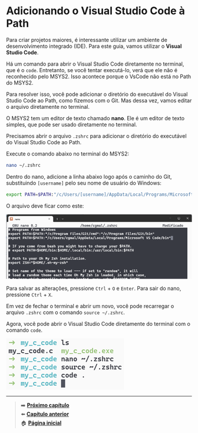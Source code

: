 # Adicionando o Visual Studio Code à Path

Para criar projetos maiores, é interessante utilizar um ambiente de desenvolvimento integrado (IDE).
Para este guia, vamos utilizar o **Visual Studio Code**.

Há um comando para abrir o Visual Studio Code diretamente no terminal, que é o `code`.
Entretanto, se você tentar executá-lo, verá que ele não é reconhecido pelo MSYS2.
Isso acontece porque o VsCode não está no Path do MSYS2.

Para resolver isso, você pode adicionar o diretório do executável do Visual Studio Code ao Path, como fizemos com o Git.
Mas dessa vez, vamos editar o arquivo diretamente no terminal.

O MSYS2 tem um editor de texto chamado **nano**.
Ele é um editor de texto simples, que pode ser usado diretamente no terminal.

Precisamos abrir o arquivo `.zshrc` para adicionar o diretório do executável do Visual Studio Code ao Path.

Execute o comando abaixo no terminal do MSYS2:

```bash
nano ~/.zshrc
```

Dentro do nano, adicione a linha abaixo logo após o caminho do Git, substituindo `[username]` pelo seu nome de usuário do Windows:

```bash
export PATH=$PATH:"/c/Users/[username]/AppData/Local/Programs/Microsoft VS Code/bin"
```

O arquivo deve ficar como este:

![Editor de texto Nano com o conteúdo do arquivo .zshrc, em que adicionamos o executável do VsCode na Path.](adding_vscode_path.png)

Para salvar as alterações, pressione `Ctrl` + `O` e `Enter`.
Para sair do nano, pressione `Ctrl` + `X`.

Em vez de fechar o terminal e abrir um novo, você pode recarregar o arquivo `.zshrc` com o comando `source ~/.zshrc`.

Agora, você pode abrir o Visual Studio Code diretamente do terminal com o comando `code`.

![Comandos executados no terminal do MSYS2 para editar o arquivo de configuração .zshrc, e então abrir o Visual Code Studio.](opening_vscode.png)

---

> ➡️ [**Próximo capítulo**](/chapters/compiling_c_project/text.md)\
> ⬅️ [**Capítulo anterior**](/chapters/compiling_c_code/text.md)\
> 🏠 [**Página inicial**](/README.md)
